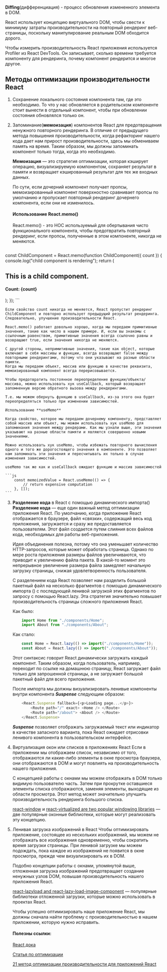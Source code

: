 **Diffing**(дифференциация) - процесс обновления измененного элемента в DOM.

React использует концепцию виртуального DOM, чтобы свести к минимуму затраты производительности на повторный рендеринг веб-страницы, поскольку манипулирование реальным DOM обходится дорого.

Чтобы измерить производительность React приложения используется Profiler из React DevTools. Он записывает, сколько времени требуется компоненту для рендеринга, почему компонент рендерится и многое другое.

## Методы оптимизации производительности React

1. Сохранение локального состояния компонента там, где это необходимо.
	То что у нас обновляется в родительском компоненте стоит вынести в отдельный компонент, чтобы при обновлении состояния обновлялся только он.
2. Запоминание(**мемоизация**) компонентов React для предотвращения ненужного повторного рендеринга.
	В отличие от предыдущего метода повышения производительности, когда рефакторинг нашего кода дает нам прирост производительности, здесь мы обмениваем память на время. Таким образом, мы должны запоминать компонент только тогда, когда это необходимо.

	**Мемоизация** — это стратегия оптимизации, которая кэширует операцию, визуализируемую компонентом, сохраняет результат в памяти и возвращает кэшированный результат для тех же входных данных.

	По сути, если дочерний компонент получает пропсы, мемоизированный компонент поверхностно сравнивает пропсы по умолчанию и пропускает повторный рендеринг дочернего компонента, если они не изменилось.

	####  Использование React.memo()
	
	React.memo() - это HOC используемый для обертывания чисто функционального компонента, чтобы предотвратить повторный рендеринг, если пропсы, полученные в этом компоненте, никогда не меняются.

	```js
const ChildComponent = React.memo(function ChildComponent({ count }) { 
 console.log("child component is rendering"); 
 return ( 
	<div> 
		 <h2>This is a child component.</h2> 
		 <h4>Count: {count}</h4> 
	</div> 
	); 																															});
	```
	
	Если свойство count никогда не меняется, React пропустит рендеринг ChildComponent и повторно использует предыдущий результат рендеринга. Следовательно, улучшение производительности React.
	
	React.memo() работает довольно хорошо, когда мы передаем примитивные значения, такие как число в нашем примере. И, если вы знакомы с ссылочным равенством, примитивные значения всегда ссылочно равны и возвращают true, если значения никогда не меняются.
	
	С другой стороны, непримитивные значения, такие как object, которые включают в себя массивы и функции, всегда возвращают false между повторными рендерингами, потому что они указывают на разные области памяти.
	Когда мы передаем объект, массив или функцию в качестве реквизита, мемоизированный компонент всегда перерисовывается.

	Чтобы предотвратить постоянное переопределение функции/объекта/массива, можно использовать хук useCallback, который возвращает запомненную версию обратного вызова между рендерингами.
	
	Т.е. мы можем обернуть функцию в useCallback, из-за этого она будет переопределяться только при изменении зависимостей.

	Использование **useMemo**
	
	Когда свойство, которое мы передаем дочернему компоненту, представляет собой массив или объект, мы можем использовать хук useMemo для запоминания значения между рендерами. Как мы узнали выше, эти значения указывают на разные области памяти и являются совершенно новыми значениями.

	Можно использовать хук useMemo, чтобы избежать повторного вычисления одного и того же дорогостоящего значения в компоненте. Это позволяет нам запоминать эти значения и пересчитывать их только в случае изменения зависимостей.

	useMemo так же как и useCallback ожидает функцию и массив зависимостей
	
	```js
		const memoizedValue = React.useMemo(() => {
			// return expensive computation 
		}, []);
	```

3. **Разделение кода** в React с помощью динамического импорта()
	**Разделение кода** — еще один важный метод оптимизации приложения React. По умолчанию, когда приложение React отображается в браузере, файл «связки», содержащий весь код приложения, загружается и сразу же предоставляется пользователям. Этот файл создается путем слияния всех файлов кода, необходимых для работы веб-приложения.

	Идея объединения полезна, потому что она уменьшает количество HTTP-запросов, которые может обработать страница. Однако по мере роста приложения размеры файлов увеличиваются, что приводит к увеличению файла пакета. В какой-то момент это непрерывное увеличение размера файла замедляет начальную загрузку страницы, снижая удовлетворенность пользователя.

	С разделением кода React позволяет нам разделить большой пакетный файл на несколько фрагментов с помощью динамического импорта () с последующей ленивой загрузкой этих фрагментов по запросу с помощью React.lazy. Эта стратегия значительно повышает производительность страницы сложного приложения React.

	Как было:
	```js
		import Home from "./components/Home"; 
		import About from "./components/About";
	```
	Как стало:
	```js
		const Home = React.lazy(() => import("./components/Home")); 
		const About = React.lazy(() => import("./components/About"));
	```

	Этот синтаксис говорит React динамически загружать каждый компонент. Таким образом, когда пользователь, например, переходит по ссылке на домашнюю страницу, React загружает файл только для запрошенной страницы, а не загружает большой пакетный файл для всего приложения.

	После импорта мы должны визуализировать ленивые компоненты внутри компонента ***Suspense*** следующим образом:

	```js
		<React.Suspense fallback={<p>Loading page...</p>}> 
			<Route path="/" exact> <Home /> </Route> 
			<Route path="/about"> <About /> </Route> 
		</React.Suspense>
	```
	***Suspense*** позволяет отображать загружаемый текст или индикатор в качестве запасного варианта, пока React ожидает отрисовки ленивого компонента в пользовательском интерфейсе.

4. Виртуализация окон или списков в приложениях React
	Если в приложении мы отображаем список, независимо от того, отображаются ли какие-либо элементы в окне просмотра браузера, они отображаются в DOM и могут повлиять на производительность нашего приложения. 

	С концепцией работы с окнами мы можем отображать в DOM только видимую пользователю часть. Затем при прокрутке оставшиеся элементы списка отображаются, заменяя элементы, выходящие из области просмотра. Этот метод может значительно улучшить производительность рендеринга большого списка.

	[react-window](https://blog.logrocket.com/how-to-virtualize-large-lists-using-react-window/) и [react-virtualized are two popular windowing libraries](https://blog.logrocket.com/windowing-wars-react-virtualized-vs-react-window/) — две популярные оконные библиотеки, которые могут реализовать эту концепцию.

5. Ленивая загрузка изображений в React
	Чтобы оптимизировать приложение, состоящее из нескольких изображений, мы можем не отображать все изображения одновременно, чтобы сократить время загрузки страницы. При ленивой загрузке мы можем подождать, пока каждое из изображений не появится в окне просмотра, прежде чем визуализировать их в DOM.

	Подобно концепции работы с окнами, упомянутой выше, отложенная загрузка изображений предотвращает создание ненужных узлов DOM, повышая производительность нашего приложения React.

	[react-lazyload and react-lazy-load-image-component](https://blog.logrocket.com/the-top-choices-for-react-lazy-loading-libraries-in-2021/) — популярные библиотеки отложенной загрузки, которые можно использовать в проектах React.


	
	Чтобы успешно оптимизировать наше приложение React, мы должны сначала найти проблему с производительностью в нашем приложении, которую нужно исправить.

	#### Полезны ссылки:

	[React дока](https://ru.reactjs.org/docs/optimizing-performance.html)
	
	[Статья по оптимизации](https://blog.logrocket.com/optimizing-performance-react-application/)
	
	[21 метод оптимизации производительности для приложений React](https://www.codementor.io/blog/react-optimization-5wiwjnf9hj)
	
	